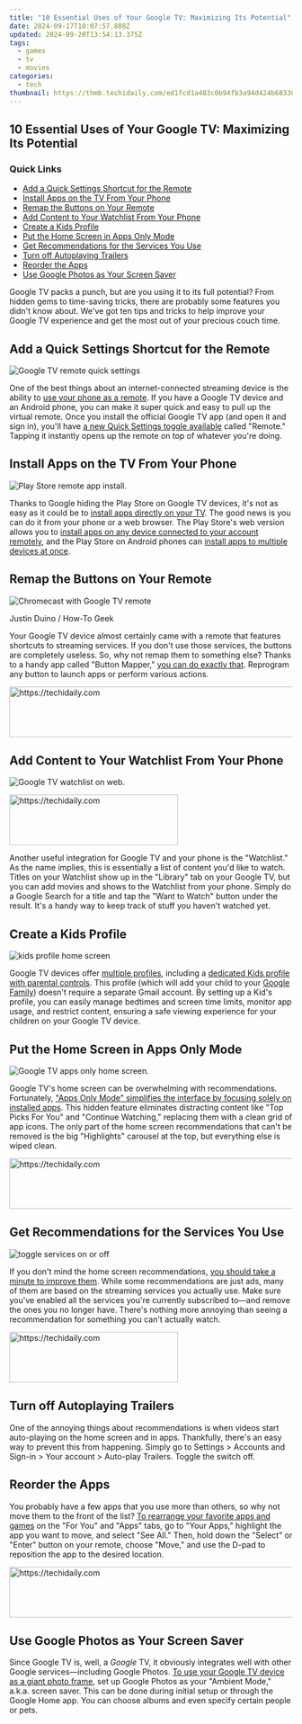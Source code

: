 ```yaml
---
title: "10 Essential Uses of Your Google TV: Maximizing Its Potential"
date: 2024-09-17T10:07:57.888Z
updated: 2024-09-20T13:54:13.375Z
tags:
  - games
  - tv
  - movies
categories:
  - tech
thumbnail: https://thmb.techidaily.com/ed1fcd1a483c0b94fb3a94d424b683306978ea21af775c15bb832d4ec0a46f79.jpg
---
```


## 10 Essential Uses of Your Google TV: Maximizing Its Potential

### Quick Links

* [Add a Quick Settings Shortcut for the Remote](https://video-capture.techidaily.com/updated-2024-approved-from-pc-to-smartphone-the-essential-guide-to-hulu-recording/)
* [Install Apps on the TV From Your Phone](https://some-techniques.techidaily.com/2024-approved-innovative-iosandroid-apps-for-photo-writing/)
* [Remap the Buttons on Your Remote](https://iphone-unlock.techidaily.com/how-to-unlock-iphone-11-pro-apples-new-iphone-drfone-by-drfone-ios/)
* [Add Content to Your Watchlist From Your Phone](https://screen-video-capture.techidaily.com/in-2024-pioneering-techniques-in-screen-snatching/)
* [Create a Kids Profile](https://youtube-docs.techidaily.com/24-capture-clearness-without-a-tripod-tool/)
* [Put the Home Screen in Apps Only Mode](https://driver-download.techidaily.com/how-to-quickly-get-the-latest-canon-drivers-for-windows-devices/)
* [Get Recommendations for the Services You Use](https://screen-sharing-recording.techidaily.com/updated-2024-approved-obs-full-screen-glitch-resolution-dropped/)
* [Turn off Autoplaying Trailers](https://some-approaches.techidaily.com/2024-approved-tongue-treasures-selecting-superb-audio-to-text-applications/)
* [Reorder the Apps](https://article-files.techidaily.com/new-engaging-audiences-how-twitch-stacks-up-against-youtube-for-2024/)
* [Use Google Photos as Your Screen Saver](https://screen-mirror.techidaily.com/guide-to-mirror-your-honor-v-purse-to-other-android-devices-drfone-by-drfone-android/)

 Google TV packs a punch, but are you using it to its full potential? From hidden gems to time-saving tricks, there are probably some features you didn't know about. We've got ten tips and tricks to help improve your Google TV experience and get the most out of your precious couch time.

##  Add a Quick Settings Shortcut for the Remote

![Google TV remote quick settings](https://static1.howtogeekimages.com/wordpress/wp-content/uploads/2024/08/screenshot_20240806-165910.png) 

 One of the best things about an internet-connected streaming device is the ability to [use your phone as a remote](https://extra-tips.techidaily.com/in-2024-comprehensive-guide-to-audiovisual-transmitters/). If you have a Google TV device and an Android phone, you can make it super quick and easy to pull up the virtual remote. Once you install the official Google TV app (and open it and sign in), you'll have [a new Quick Settings toggle available](https://video-content-creator.techidaily.com/updated-in-2024-uncover-the-best-green-screen-software-for-mac-video-editing/) called "Remote." Tapping it instantly opens up the remote on top of whatever you're doing.

##  Install Apps on the TV From Your Phone

![Play Store remote app install.](https://static1.howtogeekimages.com/wordpress/wp-content/uploads/2024/08/screenshot_20240806-165959.png) 

 Thanks to Google hiding the Play Store on Google TV devices, it's not as easy as it could be to [install apps directly on your TV](https://pokemon-go-android.techidaily.com/in-2024-pokemon-go-cooldown-chart-on-poco-m6-5g-drfone-by-drfone-virtual-android/). The good news is you can do it from your phone or a web browser. The Play Store's web version allows you to [install apps on any device connected to your account remotely](https://win-howtos.techidaily.com/resolving-device-detection-issues-with-bluetooth-on-microsofts-latest-os-windows-n11/), and the Play Store on Android phones can [install apps to multiple devices at once](https://instagram-video-files.techidaily.com/updated-in-2024-keeping-content-copyright-compliant-with-instra-watermarking/).

##  Remap the Buttons on Your Remote

![Chromecast with Google TV remote](https://static1.howtogeekimages.com/wordpress/wp-content/uploads/2020/10/2202984b.jpg) 

Justin Duino / How-To Geek

 Your Google TV device almost certainly came with a remote that features shortcuts to streaming services. If you don't use those services, the buttons are completely useless. So, why not remap them to something else? Thanks to a handy app called "Button Mapper," [you can do exactly that](https://digital-screen-recording.techidaily.com/updated-innovative-strategies-for-displaying-your-screen-in-google-meet-for-2024/). Reprogram any button to launch apps or perform various actions.

<!-- affiliate ads begin -->
<a href="https://appsumo.8odi.net/c/5597632/2037338/7443" target="_top" id="2037338">
  <img src="//a.impactradius-go.com/display-ad/7443-2037338" border="0" alt="https://techidaily.com" width="728" height="90"/>
</a>
<img height="0" width="0" src="https://appsumo.8odi.net/i/5597632/2037338/7443" style="position:absolute;visibility:hidden;" border="0" />
<!-- affiliate ads end -->

##  Add Content to Your Watchlist From Your Phone

![Google TV watchlist on web.](https://static1.howtogeekimages.com/wordpress/wp-content/uploads/2024/08/screenshot_20240806-170020.png) 

<!-- affiliate ads begin -->
<a href="https://aligracehair.sjv.io/c/5597632/2135356/19272" target="_top" id="2135356">
  <img src="//a.impactradius-go.com/display-ad/19272-2135356" border="0" alt="https://techidaily.com" width="300" height="90"/>
</a>
<img height="0" width="0" src="https://aligracehair.sjv.io/i/5597632/2135356/19272" style="position:absolute;visibility:hidden;" border="0" />
<!-- affiliate ads end -->

 Another useful integration for Google TV and your phone is the "Watchlist." As the name implies, this is essentially a list of content you'd like to watch. Titles on your Watchlist show up in the "Library" tab on your Google TV, but you can add movies and shows to the Watchlist from your phone. Simply do a Google Search for a title and tap the "Want to Watch" button under the result. It's a handy way to keep track of stuff you haven't watched yet.

##  Create a Kids Profile

![kids profile home screen](https://static1.howtogeekimages.com/wordpress/wp-content/uploads/2021/04/PXL_20210401_142818270.jpg) 

 Google TV devices offer [multiple profiles](https://facebook.techidaily.com/customizing-profile-information-emailphone-switch/), including a [dedicated Kids profile with parental controls](https://facebook-videos.techidaily.com/new-in-2024-top-facebook-video-mp4-downloaders/). This profile (which will add your child to your [Google Family](https://extra-tips.techidaily.com/exclusive-android-3d-video-enthusiasts-choice/)) doesn't require a separate Gmail account. By setting up a Kid's profile, you can easily manage bedtimes and screen time limits, monitor app usage, and restrict content, ensuring a safe viewing experience for your children on your Google TV device.

##  Put the Home Screen in Apps Only Mode

![Google TV apps only home screen.](https://static1.howtogeekimages.com/wordpress/wp-content/uploads/2024/07/screenshot_20240725-081803.png) 

 Google TV's home screen can be overwhelming with recommendations. Fortunately, ["Apps Only Mode" simplifies the interface by focusing solely on installed apps](https://hardware-help.techidaily.com/inside-look-at-the-asus-rog-swift-pg3nce-oled-monitor-a-game-changer-reviewed/). This hidden feature eliminates distracting content like "Top Picks For You" and "Continue Watching," replacing them with a clean grid of app icons. The only part of the home screen recommendations that can't be removed is the big "Highlights" carousel at the top, but everything else is wiped clean.

<!-- affiliate ads begin -->
<a href="https://ephamedtechinc.pxf.io/c/5597632/2123508/26400" target="_top" id="2123508">
  <img src="//a.impactradius-go.com/display-ad/26400-2123508" border="0" alt="https://techidaily.com" width="728" height="90"/>
</a>
<img height="0" width="0" src="https://ephamedtechinc.pxf.io/i/5597632/2123508/26400" style="position:absolute;visibility:hidden;" border="0" />
<!-- affiliate ads end -->

##  Get Recommendations for the Services You Use

![toggle services on or off](https://static1.howtogeekimages.com/wordpress/wp-content/uploads/2020/10/customize-google-tv-8.png) 

 If you don't mind the home screen recommendations, [you should take a minute to improve them](https://extra-hints.techidaily.com/a-beginners-guide-to-adding-depth-with-text-in-photoshop-for-2024/). While some recommendations are just ads, many of them are based on the streaming services you actually use. Make sure you've enabled all the services you're currently subscribed to—and remove the ones you no longer have. There's nothing more annoying than seeing a recommendation for something you can't actually watch.

<!-- affiliate ads begin -->
<a href="https://laganoo.pxf.io/c/5597632/1528700/16446" target="_top" id="1528700">
  <img src="//a.impactradius-go.com/display-ad/16446-1528700" border="0" alt="https://techidaily.com" width="300" height="90"/>
</a>
<img height="0" width="0" src="https://laganoo.pxf.io/i/5597632/1528700/16446" style="position:absolute;visibility:hidden;" border="0" />
<!-- affiliate ads end -->

##  Turn off Autoplaying Trailers

 One of the annoying things about recommendations is when videos start auto-playing on the home screen and in apps. Thankfully, there's an easy way to prevent this from happening. Simply go to Settings > Accounts and Sign-in > Your account > Auto-play Trailers. Toggle the switch off.

##  Reorder the Apps

 You probably have a few apps that you use more than others, so why not move them to the front of the list? [To rearrange your favorite apps and games](https://extra-guidance.techidaily.com/leading-the-charge-in-online-healthcare-promotions-and-ads-for-2024/) on the "For You" and "Apps" tabs, go to "Your Apps," highlight the app you want to move, and select "See All." Then, hold down the "Select" or "Enter" button on your remote, choose "Move," and use the D-pad to reposition the app to the desired location.

<!-- affiliate ads begin -->
<a href="https://aligracehair.sjv.io/c/5597632/2006919/19272" target="_top" id="2006919">
  <img src="//a.impactradius-go.com/display-ad/19272-2006919" border="0" alt="https://techidaily.com" width="728" height="90"/>
</a>
<img height="0" width="0" src="https://aligracehair.sjv.io/i/5597632/2006919/19272" style="position:absolute;visibility:hidden;" border="0" />
<!-- affiliate ads end -->

##  Use Google Photos as Your Screen Saver

 Since Google TV is, well, a _Google_ TV, it obviously integrates well with other Google services—including Google Photos. [To use your Google TV device as a giant photo frame](https://extra-resources.techidaily.com/updated-10-top-tools-for-dynamic-image-background-alterations/), set up Google Photos as your "Ambient Mode," a.k.a. screen saver. This can be done during initial setup or through the Google Home app. You can choose albums and even specify certain people or pets.

<ins class="adsbygoogle"
     style="display:block"
     data-ad-format="autorelaxed"
     data-ad-client="ca-pub-7571918770474297"
     data-ad-slot="1223367746"></ins>

<ins class="adsbygoogle"
     style="display:block"
     data-ad-client="ca-pub-7571918770474297"
     data-ad-slot="8358498916"
     data-ad-format="auto"
     data-full-width-responsive="true"></ins>



